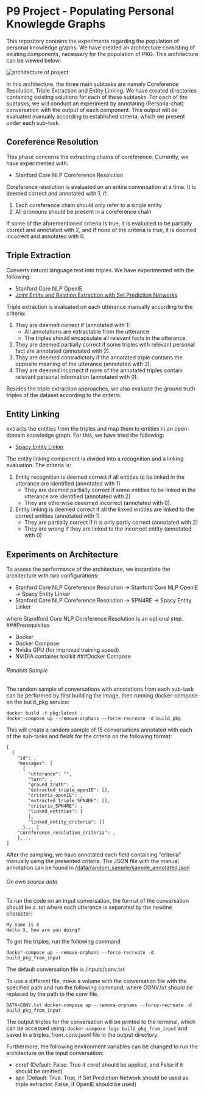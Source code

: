 # P9 Project - Populating Personal Knowlegde Graphs

This repository contains the experiments regarding the population of personal knowledge graphs. We have created an architecture consisting of existing components, necessary for the population of PKG. This architecture can be viewed below:

![architecture of project](https://github.com/abiram98/P9/blob/main/arch.png?raw=true)

In this architecture, the three main subtasks are namely Coreference Resolution, Triple Extraction and Entity Linking. We have created directories containing existing solutions for each of these subtasks. 
For each of the subtasks, we will conduct an experiment by annotating (Persona-chat) conversation with the output of each component. 
This output will be evaluated manually according to established criteria, which we present under each sub-task.

## Coreference Resolution

This phase concerns the extracting chains of coreference. Currently, we have experimented with:

- Stanford Core NLP Coreference Resolution

Coreference resolution is evaluated on an entire conversation at a time. 
It is deemed correct and annotated with 1, if:
1. Each coreference chain should only refer to a single entity
2. All pronouns should be present in a coreference chain

If some of the aforementioned criteria is true, it is evaluated to be partially correct and annotated with 2, 
and if none of the criteria is true, it is deemed incorrect and annotated with 0.

## Triple Extraction

Converts natural language text into triples. We have experimented with the following:

- Stanford Core NLP OpenIE
- [Joint Entity and Relation Extraction with Set Prediction Networks](https://github.com/DianboWork/SPN4RE)

Triple extraction is evaluated on each utterance manually according to the criteria:
1. They are deemed correct if (annotated with 1:
   - All annotations are extractable from the utterance
   - The triples should encapsulate all relevant facts in the utterance.
2. They are deemed partially correct if some triples with relevant personal fact are annotated (annotated with 2).
3. They are deemed contradictory if the annotated triple contains the opposite meaning of the utterance (annotated with 3).
4. They are deemed incorrect if none of the annotated triples contain relevant personal information (annotated with 0).

Besides the triple extraction approaches, we also evaluate the ground truth triples of the dataset according to the criteria.
## Entity Linking

extracts the entities from the triples and map them to entities in an open-domain knowledge graph. For this, we have tried the following:

- [Spacy Entity Linker](https://github.com/egerber/spaCy-entity-linker)

The entity linking component is divided into a recognition and a linking evaluation. The criteria is:
1. Entity recognition is deemed correct if all entities to be linked in the utterance are identified (annotated with 1)
   - They are deemed partially correct if some entities to be linked in the utterance are identified (annotated with 2)
   - They are otherwise deeemed incorrect (annotated with 0).
2. Entity linking is deemed correct if all the linked entities are linked to the correct entities (annotated with 1)
   - They are partially correct if it is only partly correct (annotated with 2)
   - They are wrong if they are linked to the incorrect entity (annotated with 0)
## Experiments on Architecture
To assess the performance of the architecture, we instantiate the architecture with two configurations:
<!---We also need to asses the architecture and therefore the combination of these existing solutions to the subtasks. Currently, we have eperimented with the following components in the architecture:--->

- Stanford Core NLP Coreference Resolution -> Stanford Core NLP OpenIE -> Spacy Entity Linker
- Stanford Core NLP Coreference Resolution -> SPN4RE -> Spacy Entity Linker

where Standford Core NLP Coreference Resolution is an optional step.
###Prerequisites
- Docker
- Docker Compose
- Nvidia GPU (for improved training speed)
- NVIDIA container toolkit
###Docker Compose
###### Random Sample
The random sample of conversations with annotations from each sub-task can be performed by first building the image, then running docker-compose on the build_pkg service:
```
docker build -t pkg:latest .
docker-compose up --remove-orphans --force-recreate -d build_pkg
```
This will create a random sample of 15 conversations annotated with each of the sub-tasks and fields for the criteria on the following format:
```
[
  {
    "id": ,
    "messages": [
      {
        "utterance": "",
        "turn": ,
        "ground_truth": ,
        "extracted_triple_openIE": [],
        "criteria_openIE": ,
        "extracted_triple_SPN4RE": [],
        "criteria_SPN4RE": ,
        "linked_entities": [
        ],
        "linked_entity_criteria": []
      }... ]
    "coreference_resolution_criteria": ,
    },...
]
```
After the sampling, we have annotated each field containing "criteria" manually using the presented criteria.
The JSON file with the manual annotation can be found in [/data/random_sample/sample_annotated.json](/data/random_sample/sample_annotated.json)
###### On own source data
To run the code on an input conversation, the format of the conversation should be a .txt where each utterance is separated by the newline character:
```
My name is X
Hello X, how are you doing?
```
To get the triples, run the following command
```
docker-compose up --remove-orphans --force-recreate -d build_pkg_from_input
```
The default conversation file is /inputs/conv.txt

To use a different file, make a volume with the conversation file with the specified path and run the following command, where CONV.txt should be replaced by the path to the conv file.
```
DATA=CONV.txt docker-compose up --remove-orphans --force-recreate -d build_pkg_from_input
```
The output triples for the conversation will be printed to the terminal, which can be accessed using:
```docker-compose logs build_pkg_from_input``` and saved in a triples_from_conv.jsonl file in the output directory.

Furthermore, the following environment variables can be changed to run the architecture on the input conversation:
- coref (Default: False. True if coref should be applied, and False if it should be omitted)
- spn (Default: True. True, if Set Prediction Network should be used as triple extractor. False, if OpenIE should be used)